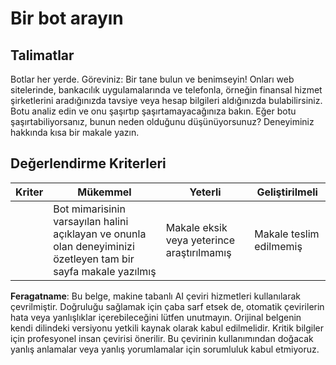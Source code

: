 # Bir bot arayın

## Talimatlar

Botlar her yerde. Göreviniz: Bir tane bulun ve benimseyin! Onları web sitelerinde, bankacılık uygulamalarında ve telefonla, örneğin finansal hizmet şirketlerini aradığınızda tavsiye veya hesap bilgileri aldığınızda bulabilirsiniz. Botu analiz edin ve onu şaşırtıp şaşırtamayacağınıza bakın. Eğer botu şaşırtabiliyorsanız, bunun neden olduğunu düşünüyorsunuz? Deneyiminiz hakkında kısa bir makale yazın.

## Değerlendirme Kriterleri

| Kriter   | Mükemmel                                                                                                     | Yeterli                                     | Geliştirilmeli        |
| -------- | ------------------------------------------------------------------------------------------------------------ | ------------------------------------------- | --------------------- |
|          | Bot mimarisinin varsayılan halini açıklayan ve onunla olan deneyiminizi özetleyen tam bir sayfa makale yazılmış | Makale eksik veya yeterince araştırılmamış  | Makale teslim edilmemiş |

**Feragatname**:
Bu belge, makine tabanlı AI çeviri hizmetleri kullanılarak çevrilmiştir. Doğruluğu sağlamak için çaba sarf etsek de, otomatik çevirilerin hata veya yanlışlıklar içerebileceğini lütfen unutmayın. Orijinal belgenin kendi dilindeki versiyonu yetkili kaynak olarak kabul edilmelidir. Kritik bilgiler için profesyonel insan çevirisi önerilir. Bu çevirinin kullanımından doğacak yanlış anlamalar veya yanlış yorumlamalar için sorumluluk kabul etmiyoruz.
